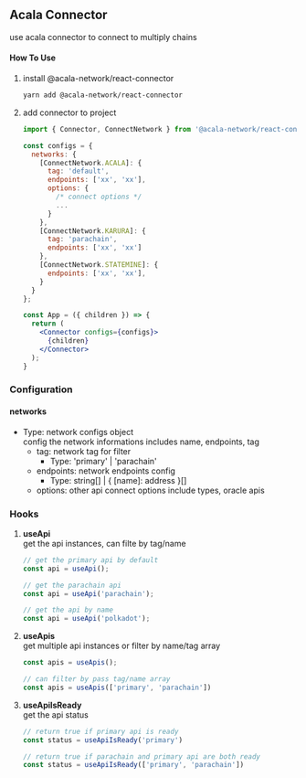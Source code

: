 ## Acala Connector
use acala connector to connect to multiply chains

#### How To Use
1. install @acala-network/react-connector
    ```bash
    yarn add @acala-network/react-connector
    ```

2. add connector to project
    ```jsx
    import { Connector, ConnectNetwork } from '@acala-network/react-connector';

    const configs = {
      networks: {
        [ConnectNetwork.ACALA]: {
          tag: 'default',
          endpoints: ['xx', 'xx'],
          options: {
            /* connect options */
            ...
          }
        },
        [ConnectNetwork.KARURA]: {
          tag: 'parachain',
          endpoints: ['xx', 'xx']
        },
        [ConnectNetwork.STATEMINE]: {
          endpoints: ['xx', 'xx'],
        }
      }
    };

    const App = ({ children }) => {
      return (
        <Connector configs={configs}>
          {children}
        </Connector>
      );
    }
    ```

### Configuration

#### networks
- Type: network configs object   
  config the network informations includes name, endpoints, tag
  - tag: network tag for filter   
    - Type: 'primary' | 'parachain'
  - endpoints: network endpoints config
    - Type: string[] | { [name]: address }[]
  - options: other api connect options include types, oracle apis

### Hooks
1. **useApi**   
    get the api instances, can filte by tag/name

    ```javascript
    // get the primary api by default
    const api = useApi();

    // get the parachain api
    const api = useApi('parachain');

    // get the api by name
    const api = useApi('polkadot');
    ```

2. **useApis**   
    get multiple api instances or filter by name/tag array   
    ```javascript
    const apis = useApis();

    // can filter by pass tag/name array
    const apis = useApis(['primary', 'parachain'])
    ```
3. **useApiIsReady**  
   get the api status
   ```javascript
   // return true if primary api is ready
   const status = useApiIsReady('primary')

   // return true if parachain and primary api are both ready
   const status = useApiIsReady(['primary', 'parachain'])
   ``` 